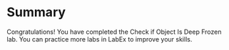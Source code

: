 # Summary

Congratulations! You have completed the Check if Object Is Deep Frozen lab. You can practice more labs in LabEx to improve your skills.
